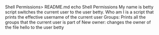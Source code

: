 Shell Permissions> README.md
echo Shell Permissions
My name is betty script switches the current user to the user betty.
Who am I is a script that prints the effective username of the current user
Groups: Prints all the groups that the current user is part of
New owner: changes the owner of the file hello to the user betty
